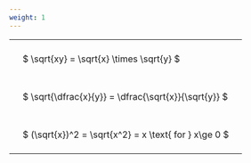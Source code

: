```yaml
---
weight: 1
---
```


<style type="text/css">
#T_5403b th.col_heading {
  text-align: left;
  font-size: 1em;
}
#T_5403b td {
  text-align: left;
  font-size: 1em;
  padding: 1.5em;
}
</style>
<table id="T_5403b">
  <thead>
  </thead>
  <tbody>
    <tr>
      <td id="T_5403b_row0_col0" class="data row0 col0" >$ \sqrt{xy} = \sqrt{x} \times \sqrt{y} $</td>
    </tr>
    <tr>
      <td id="T_5403b_row1_col0" class="data row1 col0" >$ \sqrt{\dfrac{x}{y}} = \dfrac{\sqrt{x}}{\sqrt{y}} $</td>
    </tr>
    <tr>
      <td id="T_5403b_row2_col0" class="data row2 col0" >$ (\sqrt{x})^2 = \sqrt{x^2} = x \text{ for } x\ge 0 $</td>
    </tr>
  </tbody>
</table>
